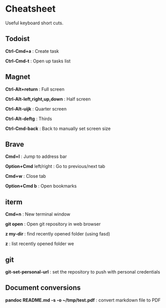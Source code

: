 # Cheatsheet

Useful keyboard short cuts.

## Todoist

**Ctrl-Cmd+a**
: Create task

**Ctrl-Cmd-t**
: Open up tasks list

## Magnet

**Ctrl-Alt+return**
: Full screen

**Ctrl-Alt-left,right,up,down**
: Half screen

**Ctrl-Alt-uijk**
: Quarter screen

**Ctrl-Alt-deftg**
: Thirds

**Ctrl-Cmd-back**
: Back to manually set screen size

## Brave

**Cmd+l**
: Jump to address bar

**Option+Cmd** left/right
: Go to previous/next tab

**Cmd+w**
: Close tab

**Option+Cmd b**
: Open bookmarks

## iterm

**Cmd+n**
: New terminal window

**git open**
: Open git repository in web browser

**z my-dir <tab>**
: find recently opened folder (using fasd)

**z**
: list recently opened folder we

## git

**git-set-personal-url**
: set the repository to push with personal credentials

## Document conversions

**pandoc README.md -s -o ~/tmp/test.pdf**
: convert markdown file to PDF

